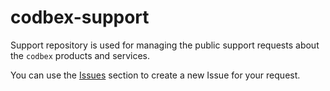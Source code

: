 # codbex-support

Support repository is used for managing the public support requests about the `codbex` products and services.

You can use the [Issues](https://github.com/codbex/codbex-support/issues) section to create a new Issue for your request.
